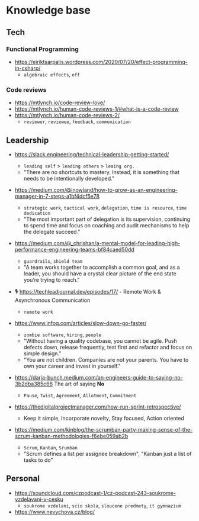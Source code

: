 # Knowledge base

## Tech

### Functional Programming

- https://eiriktsarpalis.wordpress.com/2020/07/20/effect-programming-in-csharp/
   - `algebraic effects`, `eff`

### Code reviews

- https://mtlynch.io/code-review-love/
- https://mtlynch.io/human-code-reviews-1/#what-is-a-code-review
- https://mtlynch.io/human-code-reviews-2/
   - `reviewer`, `reviewee`, `feedback`, `communication`

## Leadership

- https://slack.engineering/technical-leadership-getting-started/
   - `leading self` > `leading others` > `leaing org.`
   - "There are no shortcuts to mastery. Instead, it is something that needs to be intentionally developed."

- https://medium.com/@inowland/how-to-grow-as-an-engineering-manager-in-7-steps-a1bf4dcf5e78
  - `strategic work`, `tactical work`, `delegation`, `time is resource`, `time dedication`
  - "The most important part of delegation is its supervision, continuing to spend time and focus on coaching and audit mechanisms to help the delegate succeed."
  
- https://medium.com/@_chrishan/a-mental-model-for-leading-high-performance-engineering-teams-bf84caed50dd
   - `guardrails`, `shield team`
   - "A team works together to accomplish a common goal, and as a leader, you should have a crystal clear picture of the end state you’re trying to reach."

- 🎙 https://techleadjournal.dev/episodes/17/ - Remote Work & Asynchronous Communication
   - `remote work`

- https://www.infoq.com/articles/slow-down-go-faster/
   - `zombie software`, `hiring`, `people`
   - "Without having a quality codebase, you cannot be agile. Push defects down, release frequently, test first and refactor and focus on simple design."
   - "You are not children. Companies are not your parents. You have to own your career and invest in yourself."

- https://darja-bunch.medium.com/an-engineers-guide-to-saying-no-3b2dba385c66 The art of saying **No**
   - `Pause`, `Twist`, `Agreement`, `Allotment`, `Commitment`
   
- https://thedigitalprojectmanager.com/how-run-sprint-retrospective/
   - Keep it simple, Incorporate novelty, Stay focused, Action oriented

- https://medium.com/kinblog/the-scrumban-party-making-sense-of-the-scrum-kanban-methodologies-f6ebe059ab2b
   - `Scrum`, `Kanban`, `Srumban`
   - "Scrum defines a list per assignee breakdown", "Kanban just a list of tasks to do"
   
   
## Personal

- https://soundcloud.com/czpodcast-1/cz-podcast-243-soukrome-vzdelavani-v-cesku
   - `soukrome vzdelani`, `scio skola`, `sloucene predmety`, `it gymnazium`
- https://www.nevychova.cz/blog/

